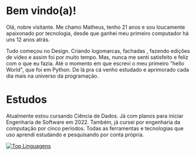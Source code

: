 # Bem vindo(a)!

Olá, nobre visitante. Me chamo Matheus, tenho 21 anos e sou loucamente apaixonado por tecnologia, desde que ganhei meu primeiro computador há uns 12 anos atrás.

Tudo começou no Design. Criando logomarcas, fachadas , fazendo edições de vídeo e assim foi por muito tempo. Mas, nunca me senti satisfeito e feliz com o que eu fazia. Até o momento em que escrevi o meu primeiro "hello World", que foi em Python. De lá pra cá venho estudado e aprimorado cada dia mais na universo da programação.


# Estudos

Atualmente estou cursando Ciência de Dados. Já com planos para iniciar Engenharia de Software em 2022. Também, já cursei por engenharia da computação por cinco períodos.
Todas as ferramentas e tecnologias que uso aprendi estudando e pesquisando por conta própria. 


[![Top Linguagens](https://github-readme-stats.vercel.app/api/top-langs/?username=MatheusFran&layout=compact&theme=tokyonight )](https://github.com/anuraghazra/github-readme-stats)


